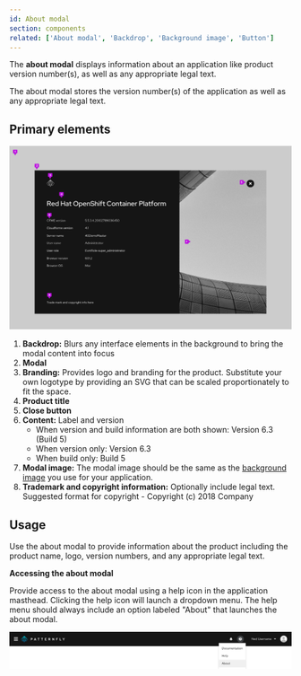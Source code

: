 ```yaml
---
id: About modal
section: components
related: ['About modal', 'Backdrop', 'Background image', 'Button']
---
```


The **about modal** displays information about an application like product version number(s), as well as any appropriate legal text.

The about modal stores the version number(s) of the application as well as any appropriate legal text.

## Primary elements

<img src="./img/about-modal.png" alt="About modal" width="1500"/>

1. **Backdrop:** Blurs any interface elements in the background to bring the modal content into focus
2. **Modal**
3. **Branding:** Provides logo and branding for the product. Substitute your own logotype by providing an SVG that can be scaled proportionately to fit the space.
4. **Product title**
5. **Close button**
6. **Content:** Label and version
    * When version and build information are both shown: Version 6.3 (Build 5)
    * When version only: Version 6.3
    * When build only: Build 5
7. **Modal image:** The modal image should be the same as the [background image](/components/background-image) you use for your application.
8. **Trademark and copyright information:** Optionally include legal text. Suggested format for copyright -  Copyright (c) 2018 Company

## Usage
Use the about modal to provide information about the product including the product name, logo, version numbers, and any appropriate legal text.

**Accessing the about modal**

Provide access to the about modal using a help icon in the application masthead. Clicking the help icon will launch a dropdown menu. The help menu should always include an option labeled "About" that launches the about modal.

<img src="./img/about-dropdown.png" alt="About modal dropdown" width="1500"/>
